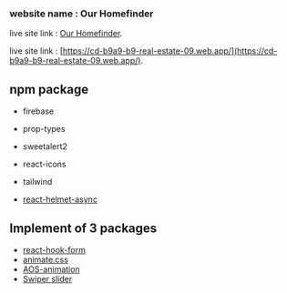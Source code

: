 ### website name : Our Homefinder

live site link : [Our Homefinder](https://cd-b9a9-b9-real-estate-09.web.app/).

live site link : [https://cd-b9a9-b9-real-estate-09.web.app/](https://cd-b9a9-b9-real-estate-09.web.app/).

## npm package

- firebase
- prop-types
- sweetalert2
- react-icons
- tailwind

- [react-helmet-async](https://www.npmjs.com/package/react-helmet-async)

## Implement of 3 packages

- [react-hook-form](https://react-hook-form.com/)
- [animate.css](https://animate.style/)
- [AOS-animation](https://michalsnik.github.io/aos/)
- [ Swiper slider](https://swiperjs.com/react)
